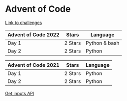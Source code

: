 # Advent of Code

[Link to challenges](https://adventofcode.com/2022)

| Advent of Code 2022 | Stars   | Language |
| ------------------- | ------- | -------- |
| Day 1               | 2 Stars | Python & bash   |
| Day 2               | 2 Stars | Python |


| Advent of Code 2021 | Stars   | Language |
| ------------------- | ------- | -------- |
| Day 1               | 2 Stars | Python   |
| Day 2               | 2 Stars | Python   |

[Get inputs API](https://github.com/alvesvaren/AoC-template)
